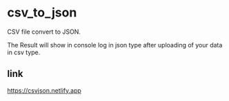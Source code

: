 # csv_to_json
CSV file convert to JSON.

The Result will show in console log in json type
after uploading of your data in csv type.


## link
https://csvjson.netlify.app
